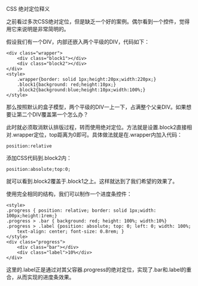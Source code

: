 CSS 绝对定位释义

之前看过多次CSS绝对定位，但是缺乏一个好的案例。偶尔看到一个控件，觉得用它来说明是非常简明的。

假设我们有一个DIV，内部还嵌入两个平级的DIV，代码如下：

	<div class="wrapper">
		<div class="block1"></div>
		<div class="block2"></div>
	</div>
	<style>
		.wrapper{border: solid 1px;height:20px;width:220px;}
		.block1{background: red;height:10px;}
		.block2{background:blue;height:10px;width:100%;}
	</style>


那么按照默认的盒子模型，两个平级的DIV一上一下，占满整个父亲DIV。如果想要让第二个DIV覆盖第一个怎么办？

此时就必须取消默认排版过程，转而使用绝对定位。方法就是设置.block2直接相对.wrapper定位，top距离为0即可。具体做法就是在.wrapper内加入代码：

	position:relative

添加CSS代码到.block2内：

	position:absolute;top:0;

就可以看到.block2覆盖于.block1之上。这样就达到了我们希望的效果了。

使用完全相同的结构，我们可以制作一个进度条控件：

	<style>
	.progress { position: relative; border: solid 1px;width: 100px;height:1rem;}
	.progress > .bar { background: red; height: 100%; width:10%}
	.progress > .label {position: absolute; top: 0; left: 0; width: 100%;
	    text-align: center; font-size: 0.8rem; }
	</style>
	<div class="progress">
        <div class="bar"></div>
        <div class="label">10%</div>
    </div>

这里的.label正是通过对其父容器.progress的绝对定位，实现了.bar和.label的重合，从而实现的进度条效果。
